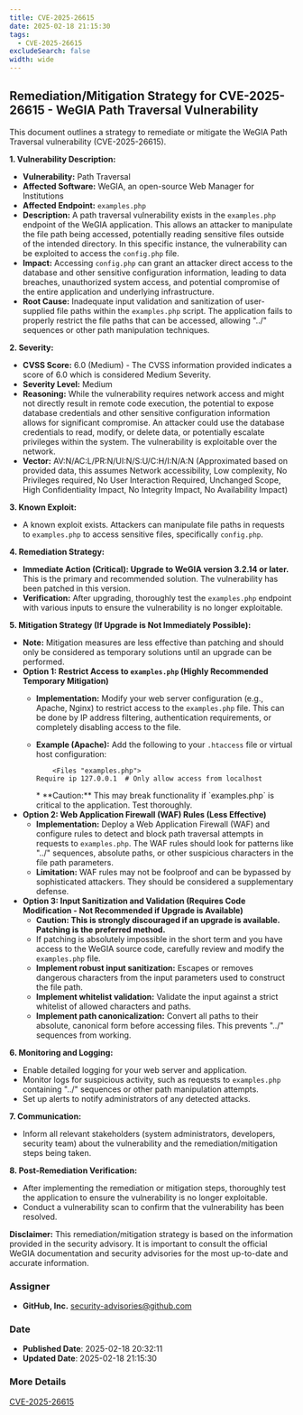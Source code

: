 ```yaml
---
title: CVE-2025-26615
date: 2025-02-18 21:15:30
tags:
  - CVE-2025-26615
excludeSearch: false
width: wide
---
```


## Remediation/Mitigation Strategy for CVE-2025-26615 - WeGIA Path Traversal Vulnerability

This document outlines a strategy to remediate or mitigate the WeGIA Path Traversal vulnerability (CVE-2025-26615).

**1. Vulnerability Description:**

*   **Vulnerability:** Path Traversal
*   **Affected Software:** WeGIA, an open-source Web Manager for Institutions
*   **Affected Endpoint:** `examples.php`
*   **Description:** A path traversal vulnerability exists in the `examples.php` endpoint of the WeGIA application.  This allows an attacker to manipulate the file path being accessed, potentially reading sensitive files outside of the intended directory. In this specific instance, the vulnerability can be exploited to access the `config.php` file.
*   **Impact:** Accessing `config.php` can grant an attacker direct access to the database and other sensitive configuration information, leading to data breaches, unauthorized system access, and potential compromise of the entire application and underlying infrastructure.
*   **Root Cause:** Inadequate input validation and sanitization of user-supplied file paths within the `examples.php` script.  The application fails to properly restrict the file paths that can be accessed, allowing "../" sequences or other path manipulation techniques.

**2. Severity:**

*   **CVSS Score:** 6.0 (Medium) -  The CVSS information provided indicates a score of 6.0 which is considered Medium Severity.
*   **Severity Level:** Medium
*   **Reasoning:** While the vulnerability requires network access and might not directly result in remote code execution, the potential to expose database credentials and other sensitive configuration information allows for significant compromise. An attacker could use the database credentials to read, modify, or delete data, or potentially escalate privileges within the system. The vulnerability is exploitable over the network.
*   **Vector:** AV:N/AC:L/PR:N/UI:N/S:U/C:H/I:N/A:N (Approximated based on provided data, this assumes Network accessibility, Low complexity, No Privileges required, No User Interaction Required, Unchanged Scope, High Confidentiality Impact, No Integrity Impact, No Availability Impact)

**3. Known Exploit:**

*   A known exploit exists. Attackers can manipulate file paths in requests to `examples.php` to access sensitive files, specifically `config.php`.

**4. Remediation Strategy:**

*   **Immediate Action (Critical): Upgrade to WeGIA version 3.2.14 or later.** This is the primary and recommended solution. The vulnerability has been patched in this version.
*   **Verification:** After upgrading, thoroughly test the `examples.php` endpoint with various inputs to ensure the vulnerability is no longer exploitable.

**5. Mitigation Strategy (If Upgrade is Not Immediately Possible):**

*   **Note:** Mitigation measures are less effective than patching and should only be considered as temporary solutions until an upgrade can be performed.
*   **Option 1: Restrict Access to `examples.php` (Highly Recommended Temporary Mitigation)**
    *   **Implementation:**  Modify your web server configuration (e.g., Apache, Nginx) to restrict access to the `examples.php` file. This can be done by IP address filtering, authentication requirements, or completely disabling access to the file.
    *   **Example (Apache):**  Add the following to your `.htaccess` file or virtual host configuration:

                <Files "examples.php">
            Require ip 127.0.0.1  # Only allow access from localhost
        </Files>
            *   **Caution:** This may break functionality if `examples.php` is critical to the application. Test thoroughly.
*   **Option 2: Web Application Firewall (WAF) Rules (Less Effective)**
    *   **Implementation:**  Deploy a Web Application Firewall (WAF) and configure rules to detect and block path traversal attempts in requests to `examples.php`. The WAF rules should look for patterns like "../" sequences, absolute paths, or other suspicious characters in the file path parameters.
    *   **Limitation:** WAF rules may not be foolproof and can be bypassed by sophisticated attackers.  They should be considered a supplementary defense.
*   **Option 3: Input Sanitization and Validation (Requires Code Modification - Not Recommended if Upgrade is Available)**
    *   **Caution: This is strongly discouraged if an upgrade is available. Patching is the preferred method.**
    *   If patching is absolutely impossible in the short term and you have access to the WeGIA source code, carefully review and modify the `examples.php` file.
    *   **Implement robust input sanitization:**  Escapes or removes dangerous characters from the input parameters used to construct the file path.
    *   **Implement whitelist validation:** Validate the input against a strict whitelist of allowed characters and paths.
    *   **Implement path canonicalization:** Convert all paths to their absolute, canonical form before accessing files.  This prevents "../" sequences from working.

**6. Monitoring and Logging:**

*   Enable detailed logging for your web server and application.
*   Monitor logs for suspicious activity, such as requests to `examples.php` containing "../" sequences or other path manipulation attempts.
*   Set up alerts to notify administrators of any detected attacks.

**7. Communication:**

*   Inform all relevant stakeholders (system administrators, developers, security team) about the vulnerability and the remediation/mitigation steps being taken.

**8. Post-Remediation Verification:**

*   After implementing the remediation or mitigation steps, thoroughly test the application to ensure the vulnerability is no longer exploitable.
*   Conduct a vulnerability scan to confirm that the vulnerability has been resolved.

**Disclaimer:** This remediation/mitigation strategy is based on the information provided in the security advisory.  It is important to consult the official WeGIA documentation and security advisories for the most up-to-date and accurate information.

### Assigner
- **GitHub, Inc.** <security-advisories@github.com>

### Date
- **Published Date**: 2025-02-18 20:32:11
- **Updated Date**: 2025-02-18 21:15:30

### More Details
[CVE-2025-26615](https://www.cvedetails.com/cve/CVE-2025-26615)